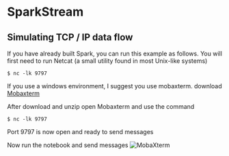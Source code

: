 # SparkStream

## Simulating TCP / IP data flow

If you have already built Spark, you can run this example as follows. You will first need to run Netcat (a small utility found in most Unix-like systems) 

```
$ nc -lk 9797
```

If you use a windows environment, I suggest you use mobaxterm.
download [Mobaxterm](http://mobaxterm.mobatek.net/)

After download and unzip open Mobaxterm and use the command

```
$ nc -lk 9797
```

Port 9797 is now open and ready to send messages

Now run the notebook and send messages
![MobaXterm](https://user-images.githubusercontent.com/51122600/82361466-4145b480-99e1-11ea-8ce1-bf10738101c3.png)



